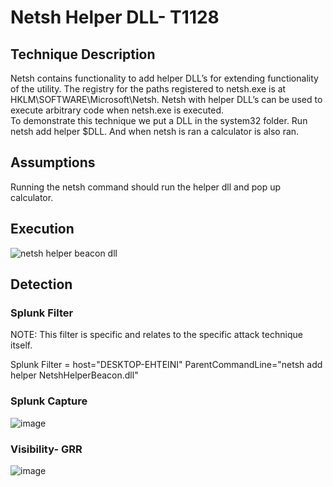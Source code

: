 # Netsh Helper DLL- T1128

## Technique Description
Netsh contains functionality to add helper DLL’s for extending functionality of the utility. The registry for the paths registered to netsh.exe is at HKLM\SOFTWARE\Microsoft\Netsh. Netsh with helper DLL’s can be used to execute arbitrary code when netsh.exe is executed.  
  To demonstrate this technique we put a DLL in the system32 folder. Run netsh add helper $DLL. And when netsh is ran a calculator is also ran. 

## Assumptions
Running the netsh command should run the helper dll and pop up calculator.

## Execution
![netsh helper beacon dll](https://user-images.githubusercontent.com/36422282/55608241-0e445100-574c-11e9-9897-42679de6bb43.JPG)

## Detection

### Splunk Filter

NOTE: This filter is specific and relates to the specific attack technique itself.

Splunk Filter = host="DESKTOP-EHTEINI" ParentCommandLine="netsh  add helper NetshHelperBeacon.dll"

### Splunk Capture
![image](https://user-images.githubusercontent.com/36422282/55608268-18fee600-574c-11e9-8dfc-2ebc408156fd.png)

### Visibility- GRR
![image](https://user-images.githubusercontent.com/36422282/55608292-2320e480-574c-11e9-96bf-0c2b01dcf476.png)
